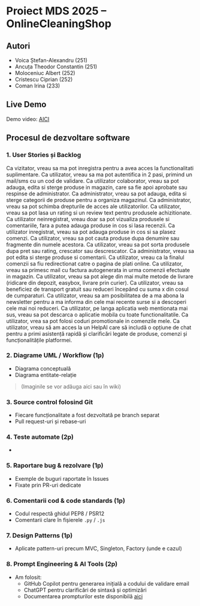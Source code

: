 # Proiect MDS 2025 – OnlineCleaningShop

## Autori
- Voica Ștefan-Alexandru (251)
- Ancuța Theodor Constantin (251)
- Moloceniuc Albert (252)
- Cristescu Ciprian (252)
- Coman Irina (233)

## Live Demo
Demo video: [AICI](#)


##  Procesul de dezvoltare software

###  1. User Stories și Backlog
Ca vizitator, vreau sa ma pot inregistra pentru a avea acces la functionalitati suplimentare.
Ca utilizator, vreau sa ma pot autentifica in 2 pasi, primind un mail/sms cu un cod de validare.
Ca utilizator colaborator, vreau sa pot adauga, edita si sterge produse in magazin, care sa fie apoi aprobate sau respinse de administrator.
Ca administrator, vreau sa pot adauga, edita si sterge categorii de produse pentru a organiza magazinul.
Ca administrator, vreau sa pot schimba drepturile de acces ale utilizatorilor.
Ca utilizator, vreau sa pot lasa un rating si un review text pentru produsele achizitionate.
Ca utilizator neinregistrat, vreau doar sa pot vizualiza produsele si comentariile, fara a putea adauga produse in cos si lasa recenzii.
Ca utilizator inregistrat, vreau sa pot adauga produse in cos si sa plasez comenzi.
Ca utilizator, vreau sa pot cauta produse dupa denumire sau fragmente din numele acestora.
Ca utilizator, vreau sa pot sorta produsele dupa pret sau rating, crescator sau descrescator.
Ca administrator, vreau sa pot edita si sterge produse si comentarii.
Ca utilizator, vreau ca la finalul comenzii sa fiu redirectionat catre o pagina de plati online.
Ca utilizator, vreau sa primesc mail cu factura autogenerata in urma comenzii efectuate in magazin.
Ca utilizator, vreau sa pot alege din mai multe metode de livrare (ridicare din depozit, easybox, livrare prin curier).
Ca utilizator, vreau sa beneficiez de transport gratuit sau reduceri începând cu suma x din cosul de cumparaturi.
Ca utilizator, vreau sa am posibilitatea de a ma abona la newsletter pentru a ma informa din cele mai recente surse si a descoperi cele mai noi reduceri.
Ca utilizator, pe langa aplicatia web mentionata mai sus, vreau sa pot descarca o aplicatie mobila cu toate functionalitatile.
Ca utilizator, vrea sa pot folosi coduri promotionale in comenzile mele.
Ca utilizator, vreau să am acces la un HelpAI care să includă o opțiune de chat pentru a primi asistență rapidă și clarificări legate de produse, comenzi și funcționalitățile platformei.

###  2. Diagrame UML / Workflow (1p)
- Diagrama conceptuală
- Diagrama entitate-relație
> (Imaginile se vor adăuga aici sau în wiki)

###  3. Source control folosind Git
- Fiecare funcționalitate a fost dezvoltată pe branch separat
- Pull request-uri și rebase-uri

###  4. Teste automate (2p)
- 

###  5. Raportare bug & rezolvare (1p)
- Exemple de buguri raportate în Issues
- Fixate prin PR-uri dedicate

###  6. Comentarii cod & code standards (1p)
- Codul respectă ghidul PEP8 / PSR12
- Comentarii clare în fișierele `.py` / `.js`

###  7. Design Patterns (1p)
- Aplicate pattern-uri precum MVC, Singleton, Factory (unde e cazul)

###  8. Prompt Engineering & AI Tools (2p)
- Am folosit:
  - GitHub Copilot pentru generarea inițială a codului de validare email
  - ChatGPT pentru clarificări de sintaxă și optimizări
  - Documentarea prompturilor este disponibilă [aici](#)

